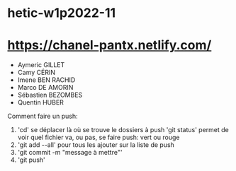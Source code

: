 # hetic-w1p2022-11
# https://chanel-pantx.netlify.com/
- Aymeric GILLET
- Camy CÉRIN
- Imene BEN RACHID
- Marco DE AMORIN
- Sébastien BEZOMBES
- Quentin HUBER


Comment faire un push:
1. 'cd' se déplacer là où se trouve le dossiers à push
'git status' permet de voir quel fichier va, ou pas, se faire push: vert ou rouge
2. 'git add --all' pour tous les ajouter sur la liste de push
3. 'git commit -m "message à mettre"'
4. 'git push'
